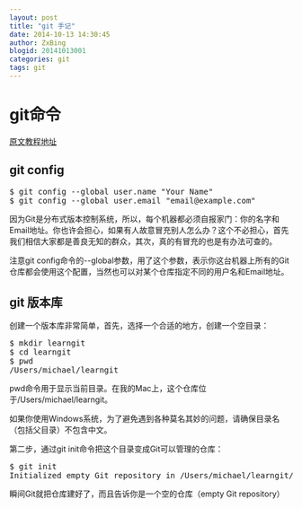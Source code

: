 ```yaml
---
layout: post
title: "git 手记"
date: 2014-10-13 14:30:45
author: ZxBing
blogid: 20141013001
categories: git
tags: git
---
```

# git命令 #

[原文教程地址](http://www.liaoxuefeng.com/wiki/0013739516305929606dd18361248578c67b8067c8c017b000)

## git config ##

<pre class="prettyprint linenums Lang-bash">
$ git config --global user.name "Your Name"
$ git config --global user.email "email@example.com"
</pre>

因为Git是分布式版本控制系统，所以，每个机器都必须自报家门：你的名字和Email地址。你也许会担心，如果有人故意冒充别人怎么办？这个不必担心，首先我们相信大家都是善良无知的群众，其次，真的有冒充的也是有办法可查的。

注意git config命令的--global参数，用了这个参数，表示你这台机器上所有的Git仓库都会使用这个配置，当然也可以对某个仓库指定不同的用户名和Email地址。

## git 版本库 ##

创建一个版本库非常简单，首先，选择一个合适的地方，创建一个空目录：

<pre class="prettyprint linenums Lang-bash">
$ mkdir learngit
$ cd learngit
$ pwd
/Users/michael/learngit
</pre>

pwd命令用于显示当前目录。在我的Mac上，这个仓库位于/Users/michael/learngit。

如果你使用Windows系统，为了避免遇到各种莫名其妙的问题，请确保目录名（包括父目录）不包含中文。

第二步，通过git init命令把这个目录变成Git可以管理的仓库：

<pre class="prettyprint linenums Lang-bash">
$ git init
Initialized empty Git repository in /Users/michael/learngit/.git/
</pre>

瞬间Git就把仓库建好了，而且告诉你是一个空的仓库（empty Git repository）